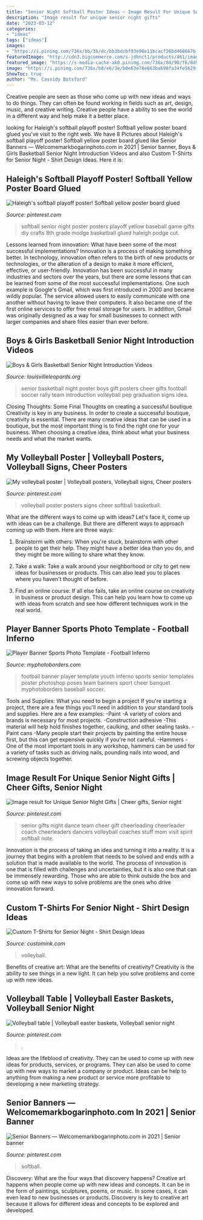 ```yaml
---
title: "Senior Night Softball Poster Ideas ~ Image Result For Unique Senior Night Gifts"
description: "Image result for unique senior night gifts"
date: "2023-03-12"
categories:
- "ideas"
tags: ["ideas"]
images:
- "https://i.pinimg.com/736x/bb/3b/dc/bb3bdcbf93e96e11bcacf26bd468667b.jpg"
featuredImage: "http://cdn3.bigcommerce.com/s-jdhnct1/products/461/images/1232/football_inferno_48x72_banner__75023.1462976600.500.625.jpg?c=2"
featured_image: "https://s-media-cache-ak0.pinimg.com/736x/8d/90/f6/8d90f6d6cddfc57fb523471b90b52f9c.jpg"
image: "https://i.pinimg.com/736x/b0/e6/3e/b0e63e78e663bab98fa34fe5629f769e.jpg"
ShowToc: true
author: "Ms. Cassidy Botsford"
---
```



Creative people are seen as those who come up with new ideas and ways to do things. They can often be found working in fields such as art, design, music, and creative writing. Creative people have a ability to see the world in a different way and help make it a better place.

	

		
looking for Haleigh&#039;s softball playoff poster! Softball yellow poster board glued you've visit to the right web. We have 8 Pictures about Haleigh&#039;s softball playoff poster! Softball yellow poster board glued like Senior Banners — Welcomemarkbogarinphoto.com in 2021 | Senior banner, Boys &amp; Girls Basketball Senior Night Introduction Videos and also Custom T-Shirts for Senior Night - Shirt Design Ideas. Here it is:
		
    
## Haleigh&#039;s Softball Playoff Poster! Softball Yellow Poster Board Glued

<img loading=lazy src="https://s-media-cache-ak0.pinimg.com/736x/8d/90/f6/8d90f6d6cddfc57fb523471b90b52f9c.jpg" onerror="this.onerror=null;this.src='https://tse2.mm.bing.net/th?id=OIP.LfbG9F20nMqaL-L5iIY-7QHaNK&amp;pid=15.1';" alt="Haleigh&#039;s softball playoff poster! Softball yellow poster board glued">

_Source: pinterest.com_

>softball senior night poster posters playoff yellow baseball game gifts diy crafts 8th grade modge basketball glued haleigh podge cut. 

	

Lessons learned from innovation: What have been some of the most successful implementations?
Innovation is a process of making something better. In technology, innovation often refers to the birth of new products or technologies, or the alteration of a design to make it more efficient, effective, or user-friendly. Innovation has been successful in many industries and sectors over the years, but there are some lessons that can be learned from some of the most successful implementations.
One such example is Google's Gmail, which was first introduced in 2000 and became wildly popular. The service allowed users to easily communicate with one another without having to leave their computers. It also became one of the first online services to offer free email storage for users. In addition, Gmail was originally designed as a way for small businesses to connect with larger companies and share files easier than ever before.

    
## Boys &amp; Girls Basketball Senior Night Introduction Videos

<img loading=lazy src="https://louisvilleleopards.org/wp-content/uploads/2012/03/Senior-Night-Introductions.jpg" onerror="this.onerror=null;this.src='https://tse1.mm.bing.net/th?id=OIP.nSgJb40Pa_x_AJCKBdmihQHaDA&amp;pid=15.1';" alt="Boys &amp; Girls Basketball Senior Night Introduction Videos">

_Source: louisvilleleopards.org_

>senior basketball night poster boys gift posters cheer gifts football soccer rally team introduction volleyball pep graduation signs idea. 

	

Closing Thoughts: Some Final Thoughts on creating a successful boutique
Creativity is key in any business. In order to create a successful boutique, creativity is essential. There are many creative ideas that can be used in a boutique, but the most important thing is to find the right one for your business. When choosing a creative idea, think about what your business needs and what the market wants.

    
## My Volleyball Poster | Volleyball Posters, Volleyball Signs, Cheer Posters

<img loading=lazy src="https://i.pinimg.com/736x/76/36/3e/76363ea6424f5b4a1b6d3aec13f6d030--volleyball-poster-ideas-sports-posters.jpg" onerror="this.onerror=null;this.src='https://tse2.mm.bing.net/th?id=OIP.KXwAf0zQu9yJOMzrAMZHMQHaNJ&amp;pid=15.1';" alt="My volleyball poster | Volleyball posters, Volleyball signs, Cheer posters">

_Source: pinterest.com_

>volleyball poster posters signs cheer softball basketball. 

	

What are the different ways to come up with ideas?
Let's face it, come up with ideas can be a challenge. But there are different ways to approach coming up with them. Here are three ways: 
1. Brainstorm with others: When you're stuck, brainstorm with other people to get their help. They might have a better idea than you do, and they might be more willing to share what they know.

2. Take a walk: Take a walk around your neighborhood or city to get new ideas for businesses or products. This can also lead you to places where you haven't thought of before.

3. Find an online course: If all else fails, take an online course on creativity in business or product design. This can help you learn how to come up with ideas from scratch and see how different techniques work in the real world.

    
## Player Banner Sports Photo Template - Football Inferno

<img loading=lazy src="http://cdn3.bigcommerce.com/s-jdhnct1/products/461/images/1232/football_inferno_48x72_banner__75023.1462976600.500.625.jpg?c=2" onerror="this.onerror=null;this.src='https://tse1.mm.bing.net/th?id=OIP.EpE08JquxTvRl3lCxv1mogAAAA&amp;pid=15.1';" alt="Player Banner Sports Photo Template - Football Inferno">

_Source: myphotoborders.com_

>football banner player template youth inferno sports senior templates poster photoshop poses team banners sport cheer banquet myphotoborders baseball soccer. 

	

Tools and Supplies: What you need to begin a project
If you're starting a project, there are a few things you'll need in addition to your standard tools and supplies. Here are a few examples: 
-Paint -A variety of colors and brands is necessary for most projects. 
-Construction adhesive -This material will help hold finishes together, caulking, and other sealing tasks. 
-Paint cans -Many people start their projects by painting the entire house first, but this can get expensive quickly if you're not careful. 
-Hammers -One of the most important tools in any workshop, hammers can be used for a variety of tasks such as driving nails, pounding nails into wood, and screwing objects together.

    
## Image Result For Unique Senior Night Gifts | Cheer Gifts, Senior Night

<img loading=lazy src="https://i.pinimg.com/736x/b0/e6/3e/b0e63e78e663bab98fa34fe5629f769e.jpg" onerror="this.onerror=null;this.src='https://tse4.mm.bing.net/th?id=OIP.CRrm-RGpmFN9ISFCjgjD0wHaJ5&amp;pid=15.1';" alt="Image result for Unique Senior Night Gifts | Cheer gifts, Senior night">

_Source: pinterest.com_

>senior gifts night dance team cheer gift cheerleading cheerleader coach cheerleaders dancers volleyball coaches stuff mom visit spirit softball note. 

	

Innovation is the process of taking an idea and turning it into a reality. It is a journey that begins with a problem that needs to be solved and ends with a solution that is made available to the world. The process of innovation is one that is filled with challenges and uncertainties, but it is also one that can be immensely rewarding. Those who are able to think outside the box and come up with new ways to solve problems are the ones who drive innovation forward.

    
## Custom T-Shirts For Senior Night - Shirt Design Ideas

<img loading=lazy src="https://s3.amazonaws.com/customink-iotw-east-prod/images/83013/original/D41327B1-B3FA-46B6-AC52-CBF88F06376A.JPG?1508865735" onerror="this.onerror=null;this.src='https://tse1.mm.bing.net/th?id=OIP.lIOY95xfAscpe7e7RiL2YQHaFj&amp;pid=15.1';" alt="Custom T-Shirts for Senior Night - Shirt Design Ideas">

_Source: customink.com_

>volleyball. 

	

Benefits of creative art: What are the benefits of creativity?
Creativity is the ability to see things in a new light. It can help you solve problems and come up with new ideas.

    
## Volleyball Table | Volleyball Easter Baskets, Volleyball Senior Night

<img loading=lazy src="https://i.pinimg.com/originals/3d/e6/35/3de6359e49ac2d9a516b96eed189d80f.jpg" onerror="this.onerror=null;this.src='https://tse2.mm.bing.net/th?id=OIP.9sMJi1PrapTvEEUr2m5vSwHaJ4&amp;pid=15.1';" alt="Volleyball table | Volleyball easter baskets, Volleyball senior night">

_Source: pinterest.com_

>. 

	

Ideas are the lifeblood of creativity. They can be used to come up with new ideas for products, services, or programs. They can also be used to come up with new ways to market a company or product. Ideas can be help to anything from making a new product or service more profitable to developing a new marketing strategy.

    
## Senior Banners — Welcomemarkbogarinphoto.com In 2021 | Senior Banner

<img loading=lazy src="https://i.pinimg.com/736x/bb/3b/dc/bb3bdcbf93e96e11bcacf26bd468667b.jpg" onerror="this.onerror=null;this.src='https://tse1.mm.bing.net/th?id=OIP.uXO4olwFZab4fCNOeW3IaAHaJ3&amp;pid=15.1';" alt="Senior Banners — Welcomemarkbogarinphoto.com in 2021 | Senior banner">

_Source: pinterest.com_

>softball. 

	

Discovery: What are the four ways that discovery happens?
Creative art happens when people come up with new ideas and concepts. It can be in the form of paintings, sculptures, poems, or music. In some cases, it can even lead to new businesses or products. Discovery is key to creative art because it allows for different ideas and concepts to be explored and developed.

